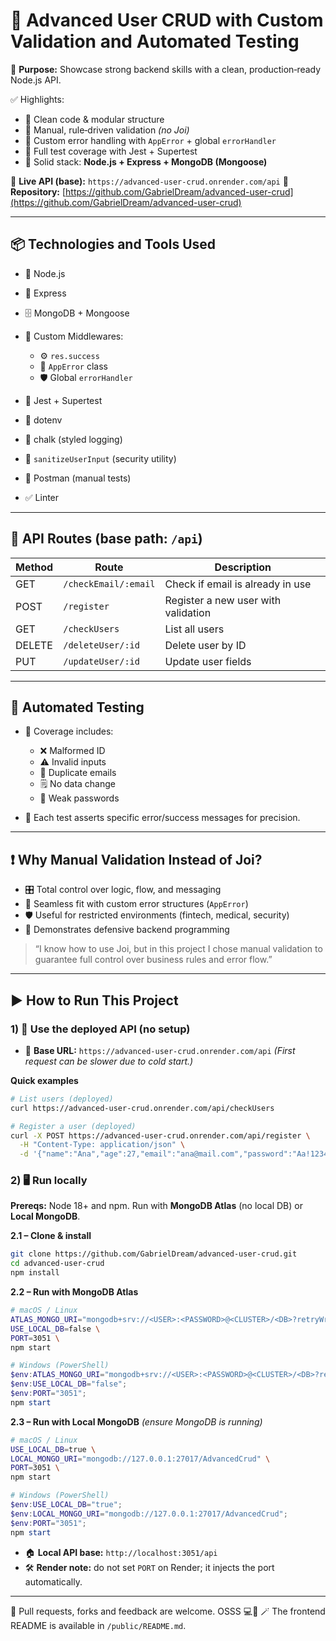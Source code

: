 # 🧠 Advanced User CRUD with Custom Validation and Automated Testing

🔎 **Purpose:** Showcase strong backend skills with a clean, production‑ready Node.js API.

✅ Highlights:

* 🔹 Clean code & modular structure
* 🔹 Manual, rule‑driven validation *(no Joi)*
* 🔹 Custom error handling with `AppError` + global `errorHandler`
* 🔹 Full test coverage with Jest + Supertest
* 🔹 Solid stack: **Node.js + Express + MongoDB (Mongoose)**

🔗 **Live API (base):** `https://advanced-user-crud.onrender.com/api`
🔗 **Repository:** [https://github.com/GabrielDream/advanced-user-crud](https://github.com/GabrielDream/advanced-user-crud)

---

## 📦 Technologies and Tools Used

* 🧰 Node.js
* 🚏 Express
* 🗄️ MongoDB + Mongoose
* 🧩 Custom Middlewares:

  * ⚙️ `res.success`
  * 🚨 `AppError` class
  * 🛡️ Global `errorHandler`
* 🧪 Jest + Supertest
* 🔐 dotenv
* 🎨 chalk (styled logging)
* 🧼 `sanitizeUserInput` (security utility)
* 📨 Postman (manual tests)
* ✅ Linter

---

## 📂 API Routes (base path: `/api`)

| Method | Route                | Description                         |
| ------ | -------------------- | ----------------------------------- |
| GET    | `/checkEmail/:email` | Check if email is already in use    |
| POST   | `/register`          | Register a new user with validation |
| GET    | `/checkUsers`        | List all users                      |
| DELETE | `/deleteUser/:id`    | Delete user by ID                   |
| PUT    | `/updateUser/:id`    | Update user fields                  |

---

## 🧪 Automated Testing

* 🔎 Coverage includes:

  * ❌ Malformed ID
  * ⚠️ Invalid inputs
  * 🔁 Duplicate emails
  * 🗒️ No data change
  * 🔑 Weak passwords
* 🎯 Each test asserts specific error/success messages for precision.

---

## ❗ Why Manual Validation Instead of Joi?

* 🎛️ Total control over logic, flow, and messaging
* 🔌 Seamless fit with custom error structures (`AppError`)
* 🛡️ Useful for restricted environments (fintech, medical, security)
* 🧠 Demonstrates defensive backend programming

> “I know how to use Joi, but in this project I chose manual validation to guarantee full control over business rules and error flow.”

---

## ▶️ How to Run This Project

### 1) 📡 Use the deployed API (no setup)

* 🔗 **Base URL:** `https://advanced-user-crud.onrender.com/api`
  *(First request can be slower due to cold start.)*

**Quick examples**

```bash
# List users (deployed)
curl https://advanced-user-crud.onrender.com/api/checkUsers

# Register a user (deployed)
curl -X POST https://advanced-user-crud.onrender.com/api/register \
  -H "Content-Type: application/json" \
  -d '{"name":"Ana","age":27,"email":"ana@mail.com","password":"Aa!12345"}'
```

### 2) 🖥️ Run locally

**Prereqs:** Node 18+ and npm. Run with **MongoDB Atlas** (no local DB) or **Local MongoDB**.

**2.1 – Clone & install**

```bash
git clone https://github.com/GabrielDream/advanced-user-crud.git
cd advanced-user-crud
npm install
```

**2.2 – Run with MongoDB Atlas**

```bash
# macOS / Linux
ATLAS_MONGO_URI="mongodb+srv://<USER>:<PASSWORD>@<CLUSTER>/<DB>?retryWrites=true&w=majority&appName=<APP>" \
USE_LOCAL_DB=false \
PORT=3051 \
npm start
```

```powershell
# Windows (PowerShell)
$env:ATLAS_MONGO_URI="mongodb+srv://<USER>:<PASSWORD>@<CLUSTER>/<DB>?retryWrites=true&w=majority&appName=<APP>";
$env:USE_LOCAL_DB="false";
$env:PORT="3051";
npm start
```

**2.3 – Run with Local MongoDB** *(ensure MongoDB is running)*

```bash
# macOS / Linux
USE_LOCAL_DB=true \
LOCAL_MONGO_URI="mongodb://127.0.0.1:27017/AdvancedCrud" \
PORT=3051 \
npm start
```

```powershell
# Windows (PowerShell)
$env:USE_LOCAL_DB="true";
$env:LOCAL_MONGO_URI="mongodb://127.0.0.1:27017/AdvancedCrud";
$env:PORT="3051";
npm start
```

* 🏠 **Local API base:** `http://localhost:3051/api`
* 🛠️ **Render note:** do not set `PORT` on Render; it injects the port automatically.

---

🙌 Pull requests, forks and feedback are welcome. OSSS 💻🥷
🪄 The frontend README is available in `/public/README.md`.
